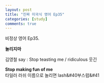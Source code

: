 ```yaml
---
layout: post
title: "진짜 미국식 영어 Ep35"
categories: [study]
comments: true
---
```


비정상 영어 Ep35.

<b>놀리지마</b>

김영철 say : Stop teasting me / ridiculous 웃긴

<b>Stop making fun of me</b> <br>
타일러 러쉬 이름으로 놀리면 lash&#40부스럼&#41
